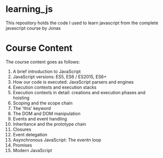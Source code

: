 # learning_js
This repository holds the code I used to learn javascript from the complete javascript course by Jonas

# Course Content
The course content goes as follows:
1. A brief introduction to JavaScript
2. JavaScript versions: ES5, ES6 / ES2015, ES6+
3. How our code is executed: JavaScript parsers and engines
4. Execution contexts and execution stacks
5. Execution contexts in detail: creations and execution phases and hoisting
6. Scoping and the scope chain
7. The 'this' keyword
8. The DOM and DOM manipulation
9. Events and event handling
10. Inheritance and the prototype chain
11. Closures
12. Event delegation
13. Asynchronous JavaScript: The eventn loop
14. Promises
15. Modern JavaScript
